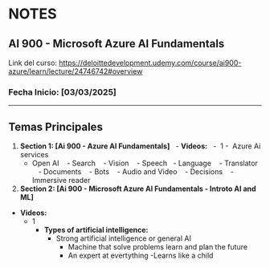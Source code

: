 # NOTES



## AI 900 - Microsoft Azure AI Fundamentals
Link del curso: https://deloittedevelopment.udemy.com/course/ai900-azure/learn/lecture/24746742#overview
### Fecha Inicio: [03/03/2025]



---



## Temas Principales



1. **Section 1: [Ai 900 - Azure AI Fundamentals]**
   - **Videos:**
   -  1
    -  Azure Ai services
    - Open AI 
    - Search
    - Vision
    - Speech
    - Language 
    - Translator
    - Documents
    - Bots
    - Audio and Video 
    - Decisions
    - Immersive reader
3. **Section 2: [Ai 900 - Microsoft Azure AI Fundamentals - Introto AI and ML]**
 - **Videos:**
     -  1
     	-  **Types of artificial intelligence:**
      		- Strong artificial intelligence or general AI
        		- Machine that  solve problems learn and plan the future
          		- An expert at evertything
     			-Learns like a child



